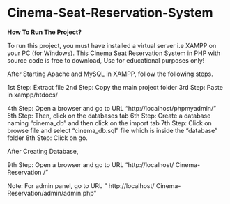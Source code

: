 # Cinema-Seat-Reservation-System
**How To Run The Project?**

To run this project, you must have installed a virtual server i.e XAMPP on your PC (for Windows). This Cinema Seat Reservation System in PHP with source code is free to download, Use for educational purposes only!

After Starting Apache and MySQL in XAMPP, follow the following steps.

1st Step: Extract file
2nd Step: Copy the main project folder
3rd Step: Paste in xampp/htdocs/

4th Step: Open a browser and go to URL “http://localhost/phpmyadmin/”
5th Step: Then, click on the databases tab
6th Step: Create a database naming “cinema_db” and then click on the import tab
7th Step: Click on browse file and select “cinema_db.sql” file which is inside the “database” folder
8th Step: Click on go.

After Creating Database,

9th Step: Open a browser and go to URL “http://localhost/ Cinema-Reservation /”

Note: For admin panel, go to URL ” http://localhost/ Cinema-Reservation/admin/admin.php” 

